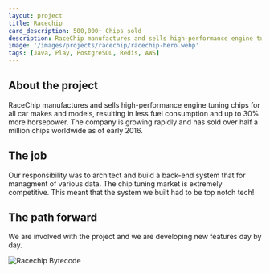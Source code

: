 ```yaml
---
layout: project
title: Racechip
card_description: 500,000+ Chips sold 
description: RaceChip manufactures and sells high-performance engine tuning chips for all car makes and models, resulting in less fuel consumption and up to 30% more horsepower. The company is growing rapidly and has sold over half a million chips worldwide as of early 2016.
image: '/images/projects/racechip/racechip-hero.webp'
tags: [Java, Play, PostgreSQL, Redis, AWS]
---
```

## About the project
RaceChip manufactures and sells high-performance engine tuning chips for all car makes and models, resulting in less fuel consumption and up to 30% more horsepower. The company is growing rapidly and has sold over half a million chips worldwide as of early 2016.

## The job
Our responsibility was to architect and build a back-end system that for managment of various data.
The chip tuning market is extremely competitive. This meant that the system we built had to be top notch tech!

## The path forward
We are involved with the project and we are developing new features day by day.

![Racechip Bytecode]({{site.baseurl}}/images/projects/racechip/racechip.webp)